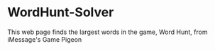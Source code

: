 # WordHunt-Solver
This web page finds the largest words in the game, Word Hunt, from iMessage's Game Pigeon
